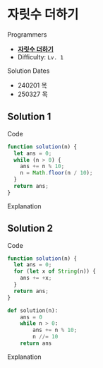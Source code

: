 # 자릿수 더하기

Programmers

- **[자릿수 더하기](https://school.programmers.co.kr/learn/courses/30/lessons/12931)**
- Difficulty: `Lv. 1`

Solution Dates

- 240201 목
- 250327 목

## Solution 1

Code

```javascript
function solution(n) {
  let ans = 0;
  while (n > 0) {
    ans += n % 10;
    n = Math.floor(n / 10);
  }
  return ans;
}
```

Explanation

## Solution 2

Code

```javascript
function solution(n) {
  let ans = 0;
  for (let x of String(n)) {
    ans += +x;
  }
  return ans;
}
```

```python
def solution(n):
    ans = 0
    while n > 0:
        ans += n % 10;
        n //= 10
    return ans
```

Explanation
